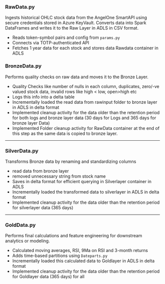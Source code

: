 ### RawData.py
Ingests historical OHLC stock data from the AngelOne SmartAPI using secure credentials stored in Azure KeyVault. 
Converts data into Spark DataFrames and writes it to the Raw Layer in ADLS in CSV format.

- Reads token-symbol pairs and config from `params.py`
- Connects via TOTP-authenticated API
- Fetches 1 year data for each stock and stores data Rawdata container in ADLS


### BronzeData.py
Performs quality checks on raw data and moves it to the Bronze Layer.

- Quality Checks like number of nulls in each column, duplicates, zero/-ve valued stock data, invalid rows like high < low, open>high etc
- Logs this info into a delta table
- Incrementally loaded the read data from rawinput folder to bronze layer in ADLS in delta format
- Implemented cleanup activity for the data older than the retention period for both logs and bronze layer data (30 days for Logs and 365 days for bronze layer Data)
- Implemented Folder cleanup activity for RawData container at the end of this step as the same data is copied to bronze layer.

---

### SilverData.py
Transforms Bronze data by renaming and standardizing columns

- read data from bronze layer 
- removed unnecessary string from stock name
- Saves in delta format for efficient querying in Silverlayer container in ADLS
- Incrementally loaded the transformed data to silverlayer in ADLS in delta format
- Implemented cleanup activity for the data older than the retention period for silverlayer data (365 days)

---

### GoldData.py
Performs final calculations and feature engineering for downstream analytics or modeling.

- Calculated moving averages, RSI, 9Ma on RSI and 3-month returns
- Adds time-based partitions using `Dateparts.py`
- Incrementally loaded this calculated data to Goldlayer in ADLS in delta format
- Implemented cleanup activity for the data older than the retention period for Goldlayer data (365 days) for all
